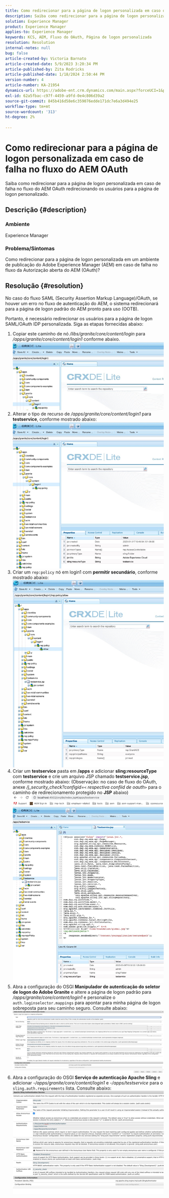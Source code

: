 ```yaml
---
title: Como redirecionar para a página de logon personalizada em caso de falha no fluxo do AEM OAuth
description: Saiba como redirecionar para a página de logon personalizada em caso de falha no fluxo do AEM OAuth.
solution: Experience Manager
product: Experience Manager
applies-to: Experience Manager
keywords: KCS, AEM, Fluxo do OAuth, Página de logon personalizada
resolution: Resolution
internal-notes: null
bug: false
article-created-by: Victoria Barnato
article-created-date: 5/9/2023 3:20:34 PM
article-published-by: Zita Rodricks
article-published-date: 1/18/2024 2:50:44 PM
version-number: 4
article-number: KA-21954
dynamics-url: https://adobe-ent.crm.dynamics.com/main.aspx?forceUCI=1&pagetype=entityrecord&etn=knowledgearticle&id=08a22b08-7dee-ed11-8849-6045bd0065b6
exl-id: 62a5fbac-c97f-4459-a9fd-0e4c806d39a2
source-git-commit: 845b416d58e6c359076edde171dc7e6a3d494e25
workflow-type: tm+mt
source-wordcount: '313'
ht-degree: 2%

---
```


# Como redirecionar para a página de logon personalizada em caso de falha no fluxo do AEM OAuth


Saiba como redirecionar para a página de logon personalizada em caso de falha no fluxo do AEM OAuth redirecionando os usuários para a página de logon personalizado.

## Descrição {#description}


### <b>Ambiente</b>

Experience Manager



### <b>Problema/Sintomas</b>

Como redirecionar para a página de logon personalizada em um ambiente de publicação do Adobe Experience Manager (AEM) em caso de falha no fluxo da Autorização aberta do AEM (OAuth)?


## Resolução {#resolution}


No caso do fluxo SAML (Security Assertion Markup Language)/OAuth, se houver um erro no fluxo de autenticação do AEM, o sistema redirecionará para a página de logon padrão do AEM pronto para uso (OOTB).

Portanto, é necessário redirecionar os usuários para a página de logon SAML/OAuth IDP personalizada. Siga as etapas fornecidas abaixo:

1. Copiar este caminho de nó */libs/granite/core/content/login* para */apps/granite/core/content/login1* conforme abaixo.![](assets/704db5a9-53eb-ed11-a7c6-6045bd006e5a.png)
2. Alterar o tipo de recurso de */apps/granite/core/content/login1* para <b>testservice</b>, conforme mostrado abaixo:![](assets/25e0ebb5-ede4-ed11-a7c7-6045bd006a22.png)
3. Criar um `rep:policy` nó em login1 com <b>permitir secundário</b>, conforme mostrado abaixo:![](assets/cc0347ce-ede4-ed11-a7c7-6045bd006a22.png)
4. Criar um <b>testservice</b> pasta em <b>/apps</b> e adicionar <b>sling:resourceType</b> com <b>testservice</b> e crie um arquivo JSP chamado <b>testservice.jsp</b>, conforme mostrado abaixo: (Observação: no caso de fluxo do OAuth, anexe */j_security_check?configid=`<` respectiva confiid de oauth`>`* para o caminho de redirecionamento protegido no <b>JSP</b> abaixo)![](assets/aec657e1-ede4-ed11-a7c7-6045bd006a22.png)
5. Abra a configuração do OSGI <b>Manipulador de autenticação do seletor de logon do Adobe Granite</b> e altere a página de logon padrão para */apps/granite/core/content/login1* e personalize o `auth.loginselector.mappings` para apontar para minha página de logon sobreposta para seu caminho seguro. Consulte abaixo:![](assets/b45869f6-ede4-ed11-a7c7-6045bd006a22.png)
6. Abra a configuração do OSGI <b>Serviço de autenticação Apache Sling</b> e adicionar *-/apps/granite/core/content/login1* e *-/apps/testservice* para o `sling.auth.requirements` lista. Consulte abaixo:![](assets/494fad08-eee4-ed11-a7c7-6045bd006a22.png)
